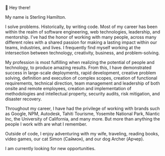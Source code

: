 👋 Hey there!

My name is Sterling Hamilton.

I solve problems. Historically, by writing code. Most of my career has been within the realm of software engineering, web technologies, leadership, and mentorship. I've had the honor of working with many people, across many different roles with a shared passion for making a lasting impact within our teams, industries, and lives. I frequently find myself working at the intersection between technology, creativity, business, and problem-solving.

My profession is most fulfilling when realizing the potential of people and technology, to produce amazing results. From this, I have demonstrated success in large-scale deployments, rapid development, creative problem solving, definition and execution of complex scopes, creation of functional requirements, technical direction, team management and leadership of both onsite and remote employees, creation and implementation of methodologies and intellectual property, security audits, risk mitigation, and disaster recovery.

Throughout my career, I have had the privilege of working with brands such as Google, NPM, Autodesk, Tahiti Tourisme, Yosemite National Park, Niantic Inc, the University of California, and many more. But more than anything the people I work with are what I remember.

Outside of code, I enjoy adventuring with my wife, traveling, reading books, video games, our cat Simon (Саймон), and our dog Archer (Арчер).

I am currently looking for new opportunities.
